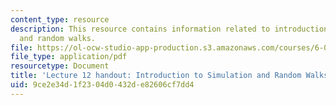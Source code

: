 ```yaml
---
content_type: resource
description: This resource contains information related to introduction to simulation
  and random walks.
file: https://ol-ocw-studio-app-production.s3.amazonaws.com/courses/6-00sc-introduction-to-computer-science-and-programming-spring-2011/9ce2e34d1f2304d0432de82606cf7dd4_MIT6_00SCS11_lec12.pdf
file_type: application/pdf
resourcetype: Document
title: 'Lecture 12 handout: Introduction to Simulation and Random Walks'
uid: 9ce2e34d-1f23-04d0-432d-e82606cf7dd4
---
```

